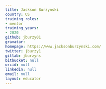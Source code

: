 ```yaml
---
title: Jackson Burzynski
country: US
training_roles:
- mentor
training_years:
- 2020
github: jburzy01
gravatar:
homepage: https://www.jacksonburzynski.com/
twitter: jburzy1
gitlab: jburzyns
bitbucket: null
orcid: null
linkedin: null
email: null
layout: educator
---
```


<!-- Write something about yourself here (if you want)!
You can use Markdown syntax to style this page.
-->
